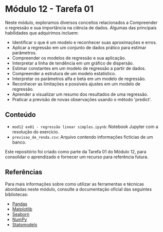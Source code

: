 # Módulo 12 - Tarefa 01
Neste módulo, exploramos diversos conceitos relacionados a Compreender o regressão e sua importância na ciência de dados. Algumas das principais habilidades que adquirimos incluem:
- Identificar o que é um modelo e reconhecer suas aproximações e erros.
- Aplicar a regressão em um conjunto de dados prático para estimar parâmetros.
- Compreender os modelos de regressão e sua aplicação.
- Interpretar a linha de tendência em um gráfico de dispersão.
- Estimar constantes em um modelo de regressão a partir de dados.
- Compreender a estrutura de um modelo estatístico.
- Interpretar os parâmetros alfa e beta em um modelo de regressão.
- Reconhecer as limitações e possíveis ajustes em um modelo de regressão.
- Aprender a visualizar um resumo dos resultados de uma regressão.
- Praticar a previsão de novas observações usando o método 'predict'.

## Conteúdo
- `mod12 ex01 - regressão linear simples.ipynb`: Notebook Jupyter com a resolução do exercício.
- `previsao_de_renda.csv`: Arquivo contendo informações fictícias de um banco.

Este repositório foi criado como parte da Tarefa 01 do Módulo 12, para consolidar o aprendizado e fornecer um recurso para referência futura.

## Referências
Para mais informações sobre como utilizar as ferramentas e técnicas abordadas neste módulo, consulte a documentação oficial das seguintes bibliotecas:

- [Pandas](https://pandas.pydata.org/docs/)
- [Matplotlib](https://matplotlib.org/stable/contents.html)
- [Seaborn](https://seaborn.pydata.org/tutorial.html)
- [NumPy](https://numpy.org/doc/)
- [Statsmodels](https://www.statsmodels.org/stable/index.html)
